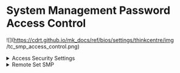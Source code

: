 # System Management Password Access Control

![](https://cdrt.github.io/mk_docs/ref/bios/settings/thinkcentre/img
   /tc_smp_access_control.png)

<details><summary>Access Security Settings</summary>

Allow SMP (System Management Password) to have the same authority as SVP (Supervisor Password) to control security settings.

Options:

1.  **Disabled** - Default.
2.  Enabled.

| WMI Setting name | Values | Locked by SVP |
|:---|:---|:---|
| AccessSecuritySettings | Disabled, Enabled | yes |


</details>

<details><summary>Remote Set SMP</summary>

Allow remote setting of the SMP via WMI without SVP (Supervisor Password) verification.

Options:

1.  **Disabled** - Default.
2.  Enabled.

| WMI Setting name | Values | Locked by SVP |
|:---|:---|:---|
| RemoteSetSMP | Disabled, Enabled | yes |


</details>
